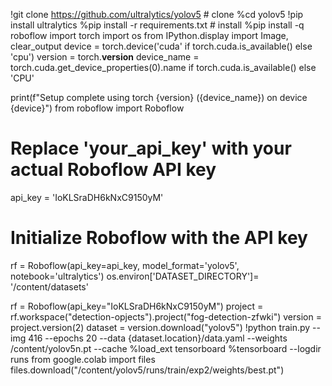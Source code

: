 !git clone https://github.com/ultralytics/yolov5  # clone
%cd yolov5
!pip install ultralytics
%pip install -r requirements.txt  # install
%pip install -q roboflow
import torch
import os
from IPython.display import Image, clear_output
device = torch.device('cuda' if torch.cuda.is_available() else 'cpu')
version = torch.__version__
device_name = torch.cuda.get_device_properties(0).name if torch.cuda.is_available() else 'CPU'

print(f"Setup complete using torch {version} ({device_name}) on device {device}")
from roboflow import Roboflow

# Replace 'your_api_key' with your actual Roboflow API key
api_key = 'IoKLSraDH6kNxC9150yM'

# Initialize Roboflow with the API key
rf = Roboflow(api_key=api_key, model_format='yolov5', notebook='ultralytics')
os.environ['DATASET_DIRECTORY']= '/content/datasets'

rf = Roboflow(api_key="IoKLSraDH6kNxC9150yM")
project = rf.workspace("detection-opjects").project("fog-detection-zfwki")
version = project.version(2)
dataset = version.download("yolov5")
!python train.py --img 416 --epochs 20 --data {dataset.location}/data.yaml --weights /content/yolov5n.pt --cache
%load_ext tensorboard
%tensorboard --logdir runs
from google.colab import files
files.download("/content/yolov5/runs/train/exp2/weights/best.pt")
